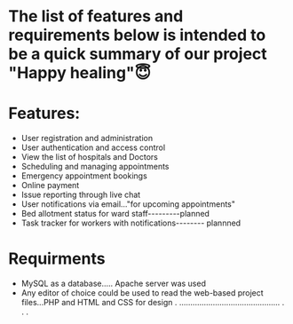 # The list of features and requirements below is intended to be a quick summary of our project "Happy healing"😇

# Features:

- User registration and administration
- User authentication and access control
- View the list of hospitals and Doctors
- Scheduling and managing appointments
- Emergency appointment bookings
- Online payment
- Issue reporting through live chat
- User notifications via email..."for upcoming appointments"
- Bed allotment status for ward staff---------planned
- Task tracker for workers with notifications-------- plannned

# Requirments

- MySQL as a database..... Apache server was used
- Any editor of choice could be used to read the web-based project files...PHP and HTML and CSS for design
.
.............................................
.
.
.
